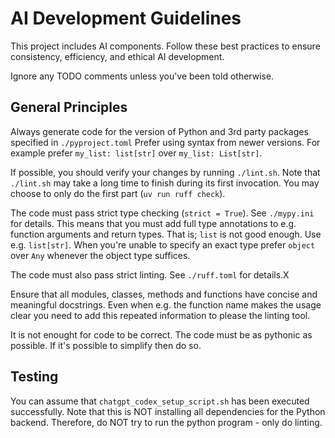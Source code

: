 # AI Development Guidelines

This project includes AI components. Follow these best practices to ensure consistency, efficiency, and ethical AI development.

Ignore any TODO comments unless you've been told otherwise.

## General Principles

Always generate code for the version of Python and 3rd party packages specified in `./pyproject.toml`
Prefer using syntax from newer versions. For example prefer `my_list: list[str]` over `my_list: List[str]`.

If possible, you should verify your changes by running `./lint.sh`.
Note that `./lint.sh` may take a long time to finish during its first invocation.
You may choose to only do the first part (`uv run ruff check`).

The code must pass strict type checking (`strict = True`). See `./mypy.ini` for details.
This means that you must add full type annotations to e.g. function arguments and return types.
That is; `list` is not good enough. Use e.g. `list[str]`.
When you're unable to specify an exact type prefer `object` over `Any` whenever the object type suffices.

The code must also pass strict linting. See `./ruff.toml` for details.X

Ensure that all modules, classes, methods and functions have concise and meaningful docstrings.
Even when e.g. the function name makes the usage clear you need to add this repeated information to please the linting tool.

It is not enought for code to be correct. The code must be as pythonic as possible.
If it's possible to simplify then do so.

## Testing

You can assume that `chatgpt_codex_setup_script.sh` has been executed successfully.
Note that this is NOT installing all dependencies for the Python backend.
Therefore, do NOT try to run the python program - only do linting.
